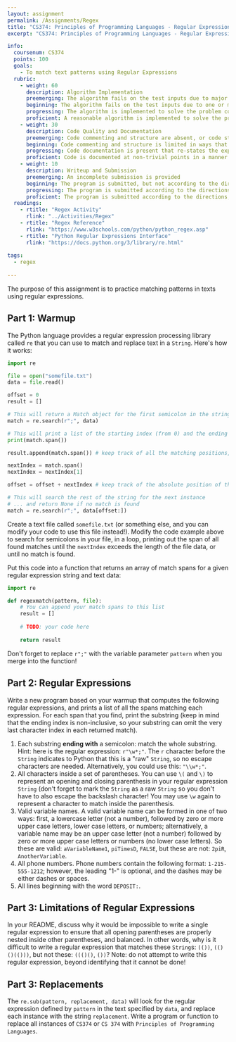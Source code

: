 ```yaml
---
layout: assignment
permalink: /Assignments/Regex
title: "CS374: Principles of Programming Languages - Regular Expressions"
excerpt: "CS374: Principles of Programming Languages - Regular Expressions"

info:
  coursenum: CS374
  points: 100
  goals:
    - To match text patterns using Regular Expressions
  rubric:
    - weight: 60
      description: Algorithm Implementation
      preemerging: The algorithm fails on the test inputs due to major issues, or the program fails to compile and/or run
      beginning: The algorithm fails on the test inputs due to one or more minor issues
      progressing: The algorithm is implemented to solve the problem correctly according to given test inputs, but would fail if executed in a general case due to a minor issue or omission in the algorithm design or implementation
      proficient: A reasonable algorithm is implemented to solve the problem which correctly solves the problem according to the given test inputs, and would be reasonably expected to solve the problem in the general case
    - weight: 30
      description: Code Quality and Documentation
      preemerging: Code commenting and structure are absent, or code structure departs significantly from best practice, and/or the code departs significantly from the style guide
      beginning: Code commenting and structure is limited in ways that reduce the readability of the program, and/or there are minor departures from the style guide
      progressing: Code documentation is present that re-states the explicit code definitions, and/or code is written that mostly adheres to the style guide
      proficient: Code is documented at non-trivial points in a manner that enhances the readability of the program, and code is written according to the style guide
    - weight: 10
      description: Writeup and Submission
      preemerging: An incomplete submission is provided
      beginning: The program is submitted, but not according to the directions in one or more ways (for example, because it is lacking a readme writeup)
      progressing: The program is submitted according to the directions with a minor omission or correction needed, and with at least superficial responses to the bolded questions throughout
      proficient: The program is submitted according to the directions, including a readme writeup describing the solution, and thoughtful answers to the bolded questions throughout    
  readings:
    - rtitle: "Regex Activity"
      rlink: "../Activities/Regex"  
    - rtitle: "Regex Reference"
      rlink: "https://www.w3schools.com/python/python_regex.asp"
    - rtitle: "Python Regular Expressions Interface"
      rlink: "https://docs.python.org/3/library/re.html"
            
tags:
  - regex
  
---
```


The purpose of this assignment is to practice matching patterns in texts using regular expressions.  

## Part 1: Warmup

The Python language provides a regular expression processing library called `re` that you can use to match and replace text in a `String`.  Here's how it works:

```python
import re

file = open("somefile.txt")
data = file.read()

offset = 0
result = []

# This will return a Match object for the first semicolon in the string
match = re.search(r";", data)

# This will print a list of the starting index (from 0) and the ending index (non-inclusive) of the match
print(match.span())

result.append(match.span()) # keep track of all the matching positions, relative to the prior match position

nextIndex = match.span()
nextIndex = nextIndex[1]

offset = offset + nextIndex # keep track of the absolute position of the most recent match

# This will search the rest of the string for the next instance
# ... and return None if no match is found
match = re.search(r";", data[offset:])
```

Create a text file called `somefile.txt` (or something else, and you can modify your code to use this file instead!).  Modify the code example above to search for semicolons in your file, in a loop, printing out the span of all found matches until the `nextIndex` exceeds the length of the file data, or until no match is found.

Put this code into a function that returns an array of match spans for a given regular expression string and text data:

```python
import re

def regexmatch(pattern, file):
    # You can append your match spans to this list
    result = []
    
    # TODO: your code here
    
    return result
```

Don't forget to replace `r";"` with the variable parameter `pattern` when you merge into the function!

## Part 2: Regular Expressions

Write a new program based on your warmup that computes the following regular expressions, and prints a list of all the spans matching each expression.  For each span that you find, print the substring (keep in mind that the ending index is non-inclusive, so your substring can omit the very last character index in each returned match).

1. Each substring **ending with** a semicolon: match the whole substring.  Hint: here is the regular expression: `r"\w*;"`.  The `r` character before the `String` indicates to Python that this is a "raw" `String`, so no escape characters are needed.  Alternatively, you could use this: `"\\w*;"`.
2. All characters inside a set of parentheses.  You can use `\(` and `\)` to represent an opening and closing parenthesis in your regular expression `String` (don't forget to mark the `String` as a raw `String` so you don't have to also escape the backslash character!  You may use `\w` again to represent a character to match inside the parenthesis.
3. Valid variable names.  A valid variable name can be formed in one of two ways: first, a lowercase letter (not a number), followed by zero or more upper case letters, lower case letters, or numbers; alternatively, a variable name may be an upper case letter (not a number) followed by zero or more upper case letters or numbers (no lower case letters).  So these are valid: `aVariableName1`, `piTimesD`, `FALSE`, but these are not: `2piR`, `AnotherVariable`.  
3. All phone numbers.  Phone numbers contain the following format: `1-215-555-1212`; however, the leading "1-" is optional, and the dashes may be either dashes or spaces.
4. All lines beginning with the word `DEPOSIT:`.

## Part 3: Limitations of Regular Expressions

In your README, discuss why it would be impossible to write a single regular expression to ensure that all opening parentheses are properly nested inside other parentheses, and balanced.  In other words, why is it difficult to write a regular expression that matches these `String`s: `(())`, `(()()(()))`, but not these: `((()()`, `())`?  Note: do not attempt to write this regular expression, beyond identifying that it cannot be done!

## Part 3: Replacements

The `re.sub(pattern, replacement, data)` will look for the regular expression defined by `pattern` in the text specified by `data`, and replace each instance with the string `replacement`.  Write a program or function to replace all instances of `CS374` or `CS 374` with `Principles of Programming Languages`.